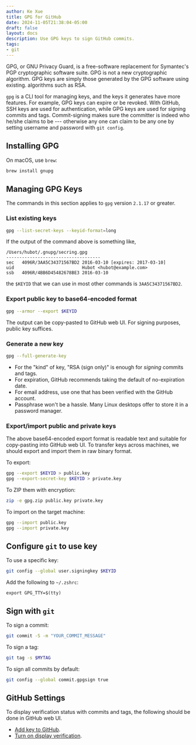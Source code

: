 ```yaml
---
author: Ke Xue
title: GPG for GitHub
date: 2024-11-05T21:38:04-05:00
draft: false
layout: docs
description: Use GPG keys to sign GitHub commits.
tags: 
- git
---
```


GPG, or GNU Privacy Guard, is a free-software replacement for Symantec's PGP cryptographic software suite.
GPG is not a new cryptographic algorithm. GPG keys are simply those generated by the GPG software using existing.
algorithms such as RSA.

`gpg` is a CLI tool for managing keys, and the keys it generates have more features. For example, GPG keys can
expire or be revoked. With GitHub, SSH keys are used for authentication, while GPG keys are used for
signing commits and tags. Commit-signing makes sure the committer is indeed who he/she claims to be ---
otherwise any one can claim to be any one by setting username and password with `git config`.

## Installing GPG

On macOS, use `brew`:

```bash
brew install gnupg
```

## Managing GPG Keys

The commands in this section applies to `gpg` version `2.1.17` or greater.

### List existing keys

```bash
gpg --list-secret-keys --keyid-format=long
```

If the output of the command above is something like,

``` 
/Users/hubot/.gnupg/secring.gpg
------------------------------------
sec   4096R/3AA5C34371567BD2 2016-03-10 [expires: 2017-03-10]
uid                          Hubot <hubot@example.com>
ssb   4096R/4BB6D45482678BE3 2016-03-10
```

the `$KEYID` that we can use in most other commands is `3AA5C34371567BD2`.

### Export public key to base64-encoded format

```bash
gpg --armor --export $KEYID
```

The output can be copy-pasted to GitHub web UI. For signing purposes, public key suffices.

### Generate a new key

```bash
gpg --full-generate-key
```

- For the "kind" of key, "RSA (sign only)" is enough for *signing* commits and tags.
- For expiration, GitHub recommends taking the default of no-expiration date.
- For email address, use one that has been verified with the GitHub account.
- Passphrase won't be a hassle. Many Linux desktops offer to store it in a password manager.

### Export/import public and private keys

The above base64-encoded export format is readable text and suitable for copy-pasting into GitHub web UI.
To transfer keys across machines, we should export and import them in raw binary format.

To export:

```bash
gpg --export $KEYID > public.key 
gpg --export-secret-key $KEYID > private.key
```

To ZIP them with encryption:

```bash
zip -e gpg.zip public.key private.key
```

To import on the target machine:

```bash
gpg --import public.key
gpg --import private.key
```

## Configure `git` to use key

To use a specific key:

```bash
git config --global user.signingkey $KEYID
```

Add the following to `~/.zshrc`:

```
export GPG_TTY=$(tty)
```

## Sign with `git`

To sign a commit:

```bash
git commit -S -m "YOUR_COMMIT_MESSAGE"
```

To sign a tag:

```bash
git tag -s $MYTAG
```

To sign all commits by default:

```bash
git config --global commit.gpgsign true
```

## GitHub Settings

To display verification status with commits and tags, the following
should be done in GitHub web UI.

- [Add key to GitHub](https://docs.github.com/en/authentication/managing-commit-signature-verification/adding-a-gpg-key-to-your-github-account).
- [Turn on display verification](https://docs.github.com/en/authentication/managing-commit-signature-verification/displaying-verification-statuses-for-all-of-your-commits).
